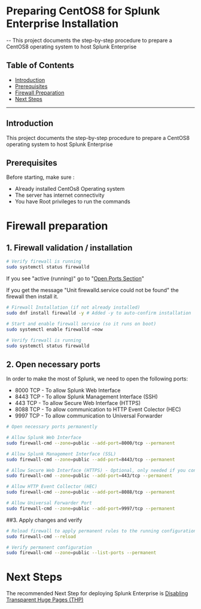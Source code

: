 # Preparing CentOS8 for Splunk Enterprise Installation

--
This project documents the step-by-step procedure to prepare a CentOS8 operating system to host Splunk Enterprise

## Table of Contents

- [Introduction](#introduction)
- [Prerequisites](#prerequisites)
- [Firewall Preparation](#detailed-procedure)
- [Next Steps](#conclusion)

---

## Introduction

This project documents the step-by-step procedure to prepare a CentOS8 operating system to host Splunk Enterprise

## Prerequisites

Before starting, make sure :

- Already installed CentOs8 Operating system
- The server has internet connectivity
- You have Root privileges to run the commands

# Firewall preparation

## 1. Firewall validation / installation

```bash
# Verify firewall is running
sudo systemctl status firewalld
```
If you see "active (running)" go to "[Open Ports Section](#2-open-necessary-ports)"

If you get the message "Unit firewalld.service could not be found" the firewall then install it.

```bash
# Firewall Installation (if not already installed)
sudo dnf install firewalld -y # Added -y to auto-confirm installation

# Start and enable firewall service (so it runs on boot)
sudo systemctl enable firewalld —now

# Verify firewall is running
sudo systemctl status firewalld
```

## 2. Open necessary ports

In order to make the most of Splunk, we need to open the following ports:
- 8000 TCP - To allow Splunk Web Interface
- 8443 TCP - To allow Splunk Management Interface (SSH)
- 443 TCP - To allow Secure Web Interface (HTTPS)
- 8088 TCP - To allow communication to HTTP Event Colector (HEC)
- 9997 TCP - To allow communication to Universal Forwarder

```bash
# Open necessary ports permanently

# Allow Splunk Web Interface
sudo firewall-cmd --zone=public --add-port=8000/tcp --permanent

# Allow Splunk Management Interface (SSL)
sudo firewall-cmd --zone=public --add-port=8443/tcp --permanent

# Allow Secure Web Interface (HTTPS) - Optional, only needed if you configure Splunk for HTTPS on 443
sudo firewall-cmd --zone=public --add-port=443/tcp --permanent

# Allow HTTP Event Collector (HEC)
sudo firewall-cmd --zone=public --add-port=8088/tcp --permanent

# Allow Universal Forwarder Port
sudo firewall-cmd --zone=public --add-port=9997/tcp --permanent
```

##3. Apply changes and verify

```bash
# Reload firewall to apply permanent rules to the running configuration
sudo firewall-cmd --reload

# Verify permanent configuration
sudo firewall-cmd --zone=public --list-ports --permanent
```

# Next Steps

The recommended Next Step for deploying Splunk Enterprise is [Disabling Transparent Huge Pages (THP)](XXXXX)

